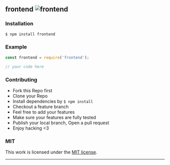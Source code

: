 ## frontend ![frontend](https://img.shields.io/npm/v/frontend.svg)

> 

### Installation

```bash
$ npm install frontend
```

### Example

```js
const frontend = require('frontend');

// your code here

```

### Contributing
- Fork this Repo first
- Clone your Repo
- Install dependencies by `$ npm install`
- Checkout a feature branch
- Feel free to add your features
- Make sure your features are fully tested
- Publish your local branch, Open a pull request
- Enjoy hacking <3

### MIT

This work is licensed under the [MIT license](./LICENSE).

---